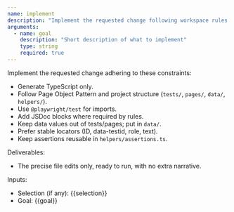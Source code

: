 ```yaml
---
name: implement
description: "Implement the requested change following workspace rules and structure"
arguments:
  - name: goal
    description: "Short description of what to implement"
    type: string
    required: true
---
```


Implement the requested change adhering to these constraints:

- Generate TypeScript only.
- Follow Page Object Pattern and project structure (`tests/`, `pages/`, `data/`, `helpers/`).
- Use `@playwright/test` for imports.
- Add JSDoc blocks where required by rules.
- Keep data values out of tests/pages; put in `data/`.
- Prefer stable locators (ID, data-testid, role, text).
- Keep assertions reusable in `helpers/assertions.ts`.

Deliverables:
- The precise file edits only, ready to run, with no extra narrative.

Inputs:
- Selection (if any):
{{selection}}
- Goal:
{{goal}}

